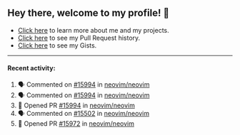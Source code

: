 ## Hey there, welcome to my profile! 👋

- [Click here](https://seandewar.github.io/) to learn more about me and my projects.
- [Click here](https://github.com/search?p=1&q=author%3Aseandewar+is%3Apr) to see my Pull Request history.
- [Click here](https://gist.github.com/seandewar) to see my Gists.

---

#### Recent activity:

<!--START_SECTION:activity-->
1. 🗣 Commented on [#15994](https://github.com/neovim/neovim/issues/15994) in [neovim/neovim](https://github.com/neovim/neovim)
2. 🗣 Commented on [#15994](https://github.com/neovim/neovim/issues/15994) in [neovim/neovim](https://github.com/neovim/neovim)
3. 💪 Opened PR [#15994](https://github.com/neovim/neovim/pull/15994) in [neovim/neovim](https://github.com/neovim/neovim)
4. 🗣 Commented on [#15502](https://github.com/neovim/neovim/issues/15502) in [neovim/neovim](https://github.com/neovim/neovim)
5. 💪 Opened PR [#15972](https://github.com/neovim/neovim/pull/15972) in [neovim/neovim](https://github.com/neovim/neovim)
<!--END_SECTION:activity-->
